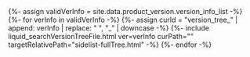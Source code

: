 <div id="version_tree_list">
    {%- assign validVerInfo = site.data.product_version.version_info_list -%}
    {%- for verInfo in validVerInfo -%}
        {%- assign curId = "version_tree_" | append: verInfo | replace: " ", "_" | downcase -%}
        <span id="{{ curId }}">
            {%- include liquid_searchVersionTreeFile.html ver=verInfo curPath="" targetRelativePath="sidelist-fullTree.html" -%}
        </span>
    {%- endfor -%}
</div>

